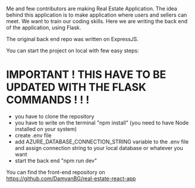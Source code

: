 Me and few contributors are making Real Estate Application. The idea behind this application is to make application where 
users and sellers can meet. We want to train our coding skills. Here we are writing the back end of the application, using Flask.

The original back end repo was written on ExpressJS.

You can start the project on local with few easy steps:

# IMPORTANT ! THIS HAVE TO BE UPDATED WITH THE FLASK COMMANDS ! ! !

- you have to clone the repository
- you have to write on the terminal "npm install" (you need to have Node installed on your system)
- create .env file
- add AZURE_DATABASE_CONNECTION_STRING variable to the .env file and assign connection string to your local database or whatever you want
- start the back end "npm run dev"

You can find the front-end repository on https://github.com/DamyanBG/real-estate-react-app